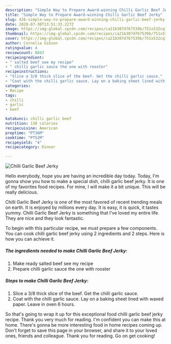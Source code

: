 ```yaml
---
description: "Simple Way to Prepare Award-winning Chilli Garlic Beef Jerky"
title: "Simple Way to Prepare Award-winning Chilli Garlic Beef Jerky"
slug: 426-simple-way-to-prepare-award-winning-chilli-garlic-beef-jerky
date: 2020-07-30T13:51:33.227Z
image: https://img-global.cpcdn.com/recipes/ca21b307d767539b/751x532cq70/chilli-garlic-beef-jerky-recipe-main-photo.jpg
thumbnail: https://img-global.cpcdn.com/recipes/ca21b307d767539b/751x532cq70/chilli-garlic-beef-jerky-recipe-main-photo.jpg
cover: https://img-global.cpcdn.com/recipes/ca21b307d767539b/751x532cq70/chilli-garlic-beef-jerky-recipe-main-photo.jpg
author: Cornelia Gibson
ratingvalue: 4
reviewcount: 8843
recipeingredient:
- " salted beef see my recipe"
- " chilli garlic sauce the one with rooster"
recipeinstructions:
- "Slice a 3/8 thick slice of the beef. Get the chilli garlic sauce."
- "Coat with the chilli garlic sauce. Lay on a baking sheet lined with waxed paper. Leave in oven 6 hours."
categories:
- Recipe
tags:
- chilli
- garlic
- beef

katakunci: chilli garlic beef 
nutrition: 130 calories
recipecuisine: American
preptime: "PT36M"
cooktime: "PT52M"
recipeyield: "4"
recipecategory: Dinner

---
```



![Chilli Garlic Beef Jerky](https://img-global.cpcdn.com/recipes/ca21b307d767539b/751x532cq70/chilli-garlic-beef-jerky-recipe-main-photo.jpg)

Hello everybody, hope you are having an incredible day today. Today, I'm gonna show you how to make a special dish, chilli garlic beef jerky. It is one of my favorites food recipes. For mine, I will make it a bit unique. This will be really delicious.



Chilli Garlic Beef Jerky is one of the most favored of recent trending meals on earth. It is enjoyed by millions every day. It is easy, it is quick, it tastes yummy. Chilli Garlic Beef Jerky is something that I've loved my entire life. They are nice and they look fantastic.


To begin with this particular recipe, we must prepare a few components. You can cook chilli garlic beef jerky using 2 ingredients and 2 steps. Here is how you can achieve it.

<!--inarticleads1-->

##### The ingredients needed to make Chilli Garlic Beef Jerky:

1. Make ready  salted beef see my recipe
1. Prepare  chilli garlic sauce the one with rooster




<!--inarticleads2-->

##### Steps to make Chilli Garlic Beef Jerky:

1. Slice a 3/8 thick slice of the beef. Get the chilli garlic sauce.
1. Coat with the chilli garlic sauce. Lay on a baking sheet lined with waxed paper. Leave in oven 6 hours.




So that's going to wrap it up for this exceptional food chilli garlic beef jerky recipe. Thank you very much for reading. I'm confident you can make this at home. There's gonna be more interesting food in home recipes coming up. Don't forget to save this page in your browser, and share it to your loved ones, friends and colleague. Thank you for reading. Go on get cooking!
